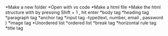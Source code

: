 *Make a new folder
*Open with vs code
*Make a html file
*Make the html structure with by pressing Shift + 1 , hit enter 
*body tag
*heading tag 
*paragraph tag
*anchor tag
*input tag -type(text, number,  email , password )
*image tag
*Unordered list
*ordered list
*break tag
*horizontal rule tag
*title tag
